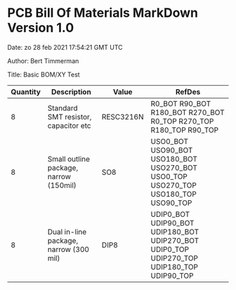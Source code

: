 # PCB Bill Of Materials MarkDown Version 1.0

Date: zo 28 feb 2021 17:54:21 GMT UTC

Author: Bert Timmerman

Title: Basic BOM/XY Test

| Quantity | Description | Value | RefDes |
|----------|-------------|-------|--------|
| 8 | Standard SMT resistor, capacitor etc | RESC3216N | R0_BOT R90_BOT R180_BOT R270_BOT R0_TOP R270_TOP R180_TOP R90_TOP |
| 8 | Small outline package, narrow (150mil) | SO8 | USO0_BOT USO90_BOT USO180_BOT USO270_BOT USO0_TOP USO270_TOP USO180_TOP USO90_TOP |
| 8 | Dual in-line package, narrow (300 mil) | DIP8 | UDIP0_BOT UDIP90_BOT UDIP180_BOT UDIP270_BOT UDIP0_TOP UDIP270_TOP UDIP180_TOP UDIP90_TOP |
